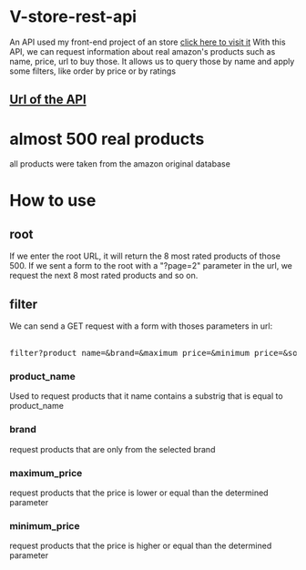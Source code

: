 # V-store-rest-api
An API used my front-end project of an store [click here to visit it](https://github.com/VitorFigm/React_V_Store)
With this API, we can request information about real amazon's products such as name, price, url to buy those. It allows us to query those by name and apply some filters, like order by price or by ratings

## [Url of the API](https://the-v-store.herokuapp.com/)
# almost 500 real products
all products were taken from the amazon original database
# How to use
## root
If we enter the root URL, it will return the 8 most rated products of those 500. If we sent a form to the root with a "?page=2" parameter in the url, we request the next 8 most rated products and so on.
## filter
We can send a GET request with a form with thoses parameters in url:   
<br>
<pre>filter?product_name=&brand=&maximum_price=&minimum_price=&sort_by=&page&</pre>
### product_name
Used to request products that it name contains a substrig that is equal to product_name
### brand
request products that are only from the selected brand
### maximum_price
request products that the price is lower or equal than the determined parameter
### minimum_price
request products that the price is higher or equal than the determined parameter
